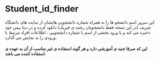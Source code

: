 # Student_id_finder
این سرور اسم دانشجو ها را به همراه شماره دانشجویی هایشان از سایت های دانشگاه شریف (در این نسخه فقط دانشجویان رشته ی فیزیک) دانلود کرده و در دیتا بیس خود ذخیره می کند و با ورود بخشی از اسم یا شماره دانشجویی ، اطلاعات افراد مرتبط با ورودی را به نمایش می گذارد.


#### این کد صرفا جنبه ی آموزشی دارد و هر گونه استفاده ی غیر مناسب از آن به عهده ی استفاده کننده می باشد.
